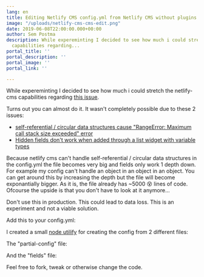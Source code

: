 ```yaml
---
lang: en
title: Editing Netlify CMS config.yml from Netlify CMS without plugins
image: "/uploads/netlify-cms-cms-edit.png"
date: 2019-06-08T22:00:00.000+00:00
author: Sem Postma
description: While expereminting I decided to see how much i could stretch the netlify-cms
  capabilities regarding...
portal_title: ''
portal_description: ''
portal_image: ''
portal_link: ''

---
```

While expereminting I decided to see how much i could stretch the netlify-cms capabilities regarding [this issue](https://github.com/netlify/netlify-cms/issues/341).

Turns out you can almost do it. It wasn't completely possible due to these 2 issues:

* [self-referential / circular data structures cause "RangeError: Maximum call stack size exceeded" error](https://github.com/netlify/netlify-cms/issues/2360)
* [Hidden fields don't work when added through a list widget with variable types](https://github.com/netlify/netlify-cms/issues/2363)

Because netlify cms can't handle self-referential / circular data structures in the config.yml the file becomes very big and fields only work 1 depth down. For example my config can't handle an object in an object in an object. You can get around this by increasing the depth but the file will become exponantially bigger. As it is, the file already has \~5000 😵 lines of code. Ofcourse the upside is that you don't have to look at it anymore...

Don't use this in production. This could lead to data loss. This is an experiment and not a viable solution.

Add this to your config.yml:

<div style="max-height: 1000px">
<script src="https://gist-it.appspot.com/https://github.com/LesterGallagher/netlify-cms-config-generator/blob/master/config.yml"></script>
</div>

I created a small [node utilify](https://github.com/LesterGallagher/netlify-cms-config-generator) for creating the config from 2 different files:

The "partial-config" file:

<div style="max-height: 1000px">
<script src="https://gist-it.appspot.com/http://github.com/LesterGallagher/netlify-cms-config-generator/blob/master/partial-config.yml"></script>
</div>

And the "fields" file:

<div style="max-height: 1000px">
<script src="https://gist-it.appspot.com/https://github.com/LesterGallagher/netlify-cms-config-generator/blob/master/fields.yml"></script>
</div>

Feel free to fork, tweak or otherwise change the code.